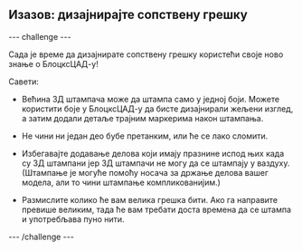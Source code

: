 ## Изазов: дизајнирајте сопствену грешку

--- challenge ---

Сада је време да дизајнирате сопствену грешку користећи своје ново знање о БлоцксЦАД-у!

Савети:

+ Већина 3Д штампача може да штампа само у једној боји. Можете користити боје у БлоцксЦАД-у да бисте дизајнирали жељени изглед, а затим додали детаље трајним маркерима након штампања.

+ Не чини ни један део бубе претанким, или ће се лако сломити.

+ Избегавајте додавање делова који имају празнине испод њих када су 3Д штампани јер 3Д штампачи не могу да се штампају у ваздуху. (Штампање је могуће помоћу носача за држање делова вашег модела, али то чини штампање компликованијим.)

+ Размислите колико ће вам велика грешка бити. Ако га направите превише великим, тада ће вам требати доста времена да се штампа и употребљава пуно нити.

--- /challenge ---



 




  
